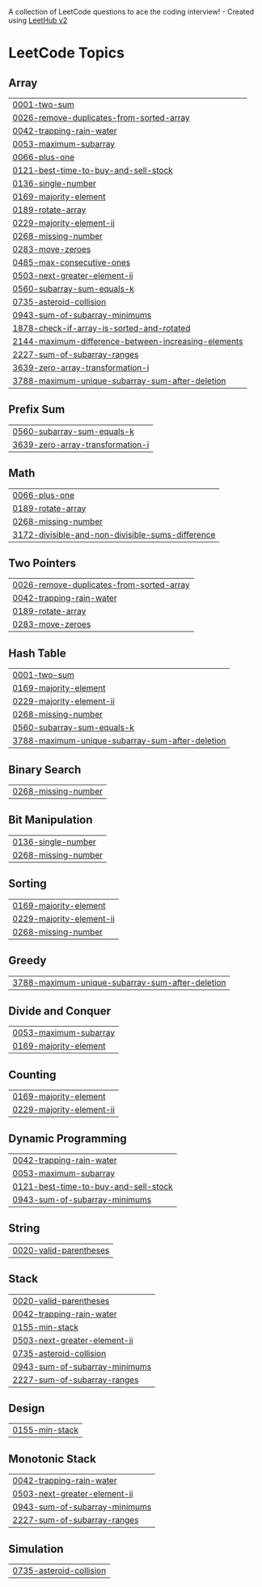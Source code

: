 A collection of LeetCode questions to ace the coding interview! - Created using [LeetHub v2](https://github.com/arunbhardwaj/LeetHub-2.0)
<!---LeetCode Topics Start-->
# LeetCode Topics
## Array
|  |
| ------- |
| [0001-two-sum](https://github.com/Ashwini2114/Leetcode-Solutions/tree/master/0001-two-sum) |
| [0026-remove-duplicates-from-sorted-array](https://github.com/Ashwini2114/Leetcode-Solutions/tree/master/0026-remove-duplicates-from-sorted-array) |
| [0042-trapping-rain-water](https://github.com/Ashwini2114/Leetcode-Solutions/tree/master/0042-trapping-rain-water) |
| [0053-maximum-subarray](https://github.com/Ashwini2114/Leetcode-Solutions/tree/master/0053-maximum-subarray) |
| [0066-plus-one](https://github.com/Ashwini2114/Leetcode-Solutions/tree/master/0066-plus-one) |
| [0121-best-time-to-buy-and-sell-stock](https://github.com/Ashwini2114/Leetcode-Solutions/tree/master/0121-best-time-to-buy-and-sell-stock) |
| [0136-single-number](https://github.com/Ashwini2114/Leetcode-Solutions/tree/master/0136-single-number) |
| [0169-majority-element](https://github.com/Ashwini2114/Leetcode-Solutions/tree/master/0169-majority-element) |
| [0189-rotate-array](https://github.com/Ashwini2114/Leetcode-Solutions/tree/master/0189-rotate-array) |
| [0229-majority-element-ii](https://github.com/Ashwini2114/Leetcode-Solutions/tree/master/0229-majority-element-ii) |
| [0268-missing-number](https://github.com/Ashwini2114/Leetcode-Solutions/tree/master/0268-missing-number) |
| [0283-move-zeroes](https://github.com/Ashwini2114/Leetcode-Solutions/tree/master/0283-move-zeroes) |
| [0485-max-consecutive-ones](https://github.com/Ashwini2114/Leetcode-Solutions/tree/master/0485-max-consecutive-ones) |
| [0503-next-greater-element-ii](https://github.com/Ashwini2114/Leetcode-Solutions/tree/master/0503-next-greater-element-ii) |
| [0560-subarray-sum-equals-k](https://github.com/Ashwini2114/Leetcode-Solutions/tree/master/0560-subarray-sum-equals-k) |
| [0735-asteroid-collision](https://github.com/Ashwini2114/Leetcode-Solutions/tree/master/0735-asteroid-collision) |
| [0943-sum-of-subarray-minimums](https://github.com/Ashwini2114/Leetcode-Solutions/tree/master/0943-sum-of-subarray-minimums) |
| [1878-check-if-array-is-sorted-and-rotated](https://github.com/Ashwini2114/Leetcode-Solutions/tree/master/1878-check-if-array-is-sorted-and-rotated) |
| [2144-maximum-difference-between-increasing-elements](https://github.com/Ashwini2114/Leetcode-Solutions/tree/master/2144-maximum-difference-between-increasing-elements) |
| [2227-sum-of-subarray-ranges](https://github.com/Ashwini2114/Leetcode-Solutions/tree/master/2227-sum-of-subarray-ranges) |
| [3639-zero-array-transformation-i](https://github.com/Ashwini2114/Leetcode-Solutions/tree/master/3639-zero-array-transformation-i) |
| [3788-maximum-unique-subarray-sum-after-deletion](https://github.com/Ashwini2114/Leetcode-Solutions/tree/master/3788-maximum-unique-subarray-sum-after-deletion) |
## Prefix Sum
|  |
| ------- |
| [0560-subarray-sum-equals-k](https://github.com/Ashwini2114/Leetcode-Solutions/tree/master/0560-subarray-sum-equals-k) |
| [3639-zero-array-transformation-i](https://github.com/Ashwini2114/Leetcode-Solutions/tree/master/3639-zero-array-transformation-i) |
## Math
|  |
| ------- |
| [0066-plus-one](https://github.com/Ashwini2114/Leetcode-Solutions/tree/master/0066-plus-one) |
| [0189-rotate-array](https://github.com/Ashwini2114/Leetcode-Solutions/tree/master/0189-rotate-array) |
| [0268-missing-number](https://github.com/Ashwini2114/Leetcode-Solutions/tree/master/0268-missing-number) |
| [3172-divisible-and-non-divisible-sums-difference](https://github.com/Ashwini2114/Leetcode-Solutions/tree/master/3172-divisible-and-non-divisible-sums-difference) |
## Two Pointers
|  |
| ------- |
| [0026-remove-duplicates-from-sorted-array](https://github.com/Ashwini2114/Leetcode-Solutions/tree/master/0026-remove-duplicates-from-sorted-array) |
| [0042-trapping-rain-water](https://github.com/Ashwini2114/Leetcode-Solutions/tree/master/0042-trapping-rain-water) |
| [0189-rotate-array](https://github.com/Ashwini2114/Leetcode-Solutions/tree/master/0189-rotate-array) |
| [0283-move-zeroes](https://github.com/Ashwini2114/Leetcode-Solutions/tree/master/0283-move-zeroes) |
## Hash Table
|  |
| ------- |
| [0001-two-sum](https://github.com/Ashwini2114/Leetcode-Solutions/tree/master/0001-two-sum) |
| [0169-majority-element](https://github.com/Ashwini2114/Leetcode-Solutions/tree/master/0169-majority-element) |
| [0229-majority-element-ii](https://github.com/Ashwini2114/Leetcode-Solutions/tree/master/0229-majority-element-ii) |
| [0268-missing-number](https://github.com/Ashwini2114/Leetcode-Solutions/tree/master/0268-missing-number) |
| [0560-subarray-sum-equals-k](https://github.com/Ashwini2114/Leetcode-Solutions/tree/master/0560-subarray-sum-equals-k) |
| [3788-maximum-unique-subarray-sum-after-deletion](https://github.com/Ashwini2114/Leetcode-Solutions/tree/master/3788-maximum-unique-subarray-sum-after-deletion) |
## Binary Search
|  |
| ------- |
| [0268-missing-number](https://github.com/Ashwini2114/Leetcode-Solutions/tree/master/0268-missing-number) |
## Bit Manipulation
|  |
| ------- |
| [0136-single-number](https://github.com/Ashwini2114/Leetcode-Solutions/tree/master/0136-single-number) |
| [0268-missing-number](https://github.com/Ashwini2114/Leetcode-Solutions/tree/master/0268-missing-number) |
## Sorting
|  |
| ------- |
| [0169-majority-element](https://github.com/Ashwini2114/Leetcode-Solutions/tree/master/0169-majority-element) |
| [0229-majority-element-ii](https://github.com/Ashwini2114/Leetcode-Solutions/tree/master/0229-majority-element-ii) |
| [0268-missing-number](https://github.com/Ashwini2114/Leetcode-Solutions/tree/master/0268-missing-number) |
## Greedy
|  |
| ------- |
| [3788-maximum-unique-subarray-sum-after-deletion](https://github.com/Ashwini2114/Leetcode-Solutions/tree/master/3788-maximum-unique-subarray-sum-after-deletion) |
## Divide and Conquer
|  |
| ------- |
| [0053-maximum-subarray](https://github.com/Ashwini2114/Leetcode-Solutions/tree/master/0053-maximum-subarray) |
| [0169-majority-element](https://github.com/Ashwini2114/Leetcode-Solutions/tree/master/0169-majority-element) |
## Counting
|  |
| ------- |
| [0169-majority-element](https://github.com/Ashwini2114/Leetcode-Solutions/tree/master/0169-majority-element) |
| [0229-majority-element-ii](https://github.com/Ashwini2114/Leetcode-Solutions/tree/master/0229-majority-element-ii) |
## Dynamic Programming
|  |
| ------- |
| [0042-trapping-rain-water](https://github.com/Ashwini2114/Leetcode-Solutions/tree/master/0042-trapping-rain-water) |
| [0053-maximum-subarray](https://github.com/Ashwini2114/Leetcode-Solutions/tree/master/0053-maximum-subarray) |
| [0121-best-time-to-buy-and-sell-stock](https://github.com/Ashwini2114/Leetcode-Solutions/tree/master/0121-best-time-to-buy-and-sell-stock) |
| [0943-sum-of-subarray-minimums](https://github.com/Ashwini2114/Leetcode-Solutions/tree/master/0943-sum-of-subarray-minimums) |
## String
|  |
| ------- |
| [0020-valid-parentheses](https://github.com/Ashwini2114/Leetcode-Solutions/tree/master/0020-valid-parentheses) |
## Stack
|  |
| ------- |
| [0020-valid-parentheses](https://github.com/Ashwini2114/Leetcode-Solutions/tree/master/0020-valid-parentheses) |
| [0042-trapping-rain-water](https://github.com/Ashwini2114/Leetcode-Solutions/tree/master/0042-trapping-rain-water) |
| [0155-min-stack](https://github.com/Ashwini2114/Leetcode-Solutions/tree/master/0155-min-stack) |
| [0503-next-greater-element-ii](https://github.com/Ashwini2114/Leetcode-Solutions/tree/master/0503-next-greater-element-ii) |
| [0735-asteroid-collision](https://github.com/Ashwini2114/Leetcode-Solutions/tree/master/0735-asteroid-collision) |
| [0943-sum-of-subarray-minimums](https://github.com/Ashwini2114/Leetcode-Solutions/tree/master/0943-sum-of-subarray-minimums) |
| [2227-sum-of-subarray-ranges](https://github.com/Ashwini2114/Leetcode-Solutions/tree/master/2227-sum-of-subarray-ranges) |
## Design
|  |
| ------- |
| [0155-min-stack](https://github.com/Ashwini2114/Leetcode-Solutions/tree/master/0155-min-stack) |
## Monotonic Stack
|  |
| ------- |
| [0042-trapping-rain-water](https://github.com/Ashwini2114/Leetcode-Solutions/tree/master/0042-trapping-rain-water) |
| [0503-next-greater-element-ii](https://github.com/Ashwini2114/Leetcode-Solutions/tree/master/0503-next-greater-element-ii) |
| [0943-sum-of-subarray-minimums](https://github.com/Ashwini2114/Leetcode-Solutions/tree/master/0943-sum-of-subarray-minimums) |
| [2227-sum-of-subarray-ranges](https://github.com/Ashwini2114/Leetcode-Solutions/tree/master/2227-sum-of-subarray-ranges) |
## Simulation
|  |
| ------- |
| [0735-asteroid-collision](https://github.com/Ashwini2114/Leetcode-Solutions/tree/master/0735-asteroid-collision) |
<!---LeetCode Topics End-->